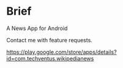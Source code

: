 # Brief
A News App for Android

Contact me with feature requests.

https://play.google.com/store/apps/details?id=com.techventus.wikipedianews

